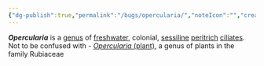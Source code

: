 ```yaml
---
{"dg-publish":true,"permalink":"/bugs/opercularia/","noteIcon":"","created":"2025-01-02T13:45:28.718-06:00"}
---
```


_**Opercularia**_ is a [genus](https://en.wikipedia.org/wiki/Genus "Genus") of [freshwater](https://en.wikipedia.org/wiki/Fresh_water "Fresh water"), colonial, [sessiline](https://en.wikipedia.org/wiki/Sessilida "Sessilida") [peritrich](https://en.wikipedia.org/wiki/Peritrichia "Peritrichia") [ciliates](https://en.wikipedia.org/wiki/Ciliate "Ciliate").
Not to be confused with - [_Opercularia_ (plant)](https://en.wikipedia.org/wiki/Opercularia_(plant)), a genus of plants in the family Rubiaceae